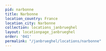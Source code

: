 ```yaml
---
pid: narbonne
title: Narbonne
location_country: France
location_city: Narbonne
collection: locations_janbrueghel
layout: locationpage_janbrueghel
order: '041'
permalink: "/janbrueghel/locations/narbonne"
---
```

